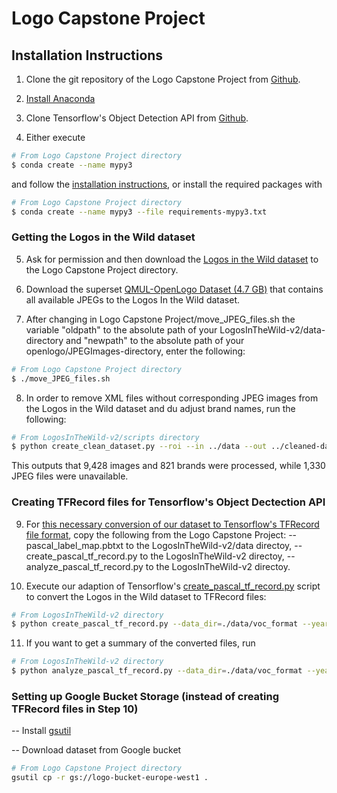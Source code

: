 # Logo Capstone Project

## Installation Instructions

1. Clone the git repository of the Logo Capstone Project from [Github](https://github.com/ajuschka/capstone_project.git).

2. [Install Anaconda](https://docs.anaconda.com/anaconda/install/)

3. Clone Tensorflow's Object Detection API from  [Github](https://github.com/ajuschka/capstone_project.git).

4. Either execute 
``` bash
# From Logo Capstone Project directory
$ conda create --name mypy3 
```
and follow the [installation instructions](https://github.com/tensorflow/models/blob/master/research/object_detection/g3doc/installation.md), or install the required packages with
``` bash
# From Logo Capstone Project directory
$ conda create --name mypy3 --file requirements-mypy3.txt
```

### Getting the Logos in the Wild dataset

5. Ask for permission and then download the [Logos in the Wild dataset](https://www.iosb.fraunhofer.de/servlet/is/78045/) to the Logo Capstone Project directory.

6. Download the superset [QMUL-OpenLogo Dataset (4.7 GB)](https://qmul-openlogo.github.io/) that contains all available JPEGs to the Logos In the Wild dataset.

7. After changing in Logo Capstone Project/move_JPEG_files.sh the variable "oldpath" to the absolute path of your LogosInTheWild-v2/data-directory and "newpath" to the absolute path of your openlogo/JPEGImages-directory, enter the following:
``` bash
# From Logo Capstone Project directory
$ ./move_JPEG_files.sh
```

8. In order to remove XML files without corresponding JPEG images from the Logos in the Wild dataset and du adjust brand names, run the following: 
``` bash
# From LogosInTheWild-v2/scripts directory
$ python create_clean_dataset.py --roi --in ../data --out ../cleaned-data
```
This outputs that 9,428 images and 821 brands were processed, while 1,330 JPEG files were unavailable.


### Creating TFRecord files for Tensorflow's Object Dectection API

9. For [this necessary conversion of our dataset to Tensorflow's TFRecord file format](https://github.com/tensorflow/models/blob/master/research/object_detection/g3doc/preparing_inputs.md), copy the following from the Logo Capstone Project:
-- pascal_label_map.pbtxt to the LogosInTheWild-v2/data directoy, 
-- create_pascal_tf_record.py to the LogosInTheWild-v2 directoy,
-- analyze_pascal_tf_record.py to the LogosInTheWild-v2 directoy.

10.  Execute our adaption of Tensorflow's [create_pascal_tf_record.py](https://github.com/tensorflow/models/blob/master/research/object_detection/dataset_tools/create_pascal_tf_record.py) script to convert the Logos in the Wild dataset to TFRecord files:
``` bash
# From LogosInTheWild-v2 directory
$ python create_pascal_tf_record.py --data_dir=./data/voc_format --year=VOC2012  --label_map_path=./data/pascal_label_map.pbtxt --output_path=./data/
```

11. If you want to get a summary of the converted files, run
``` bash
# From LogosInTheWild-v2 directory
$ python analyze_pascal_tf_record.py --data_dir=./data/voc_format --year=VOC2012  --label_map_path=./data/pascal_label_map.pbtxt --output_path=./data/
```


### Setting up Google Bucket Storage (instead of creating TFRecord files in Step 10)

-- Install [gsutil](https://cloud.google.com/storage/docs/gsutil_install#sdk-install)

-- Download dataset from Google bucket 
``` bash
# From Logo Capstone Project directory
gsutil cp -r gs://logo-bucket-europe-west1 .
```

